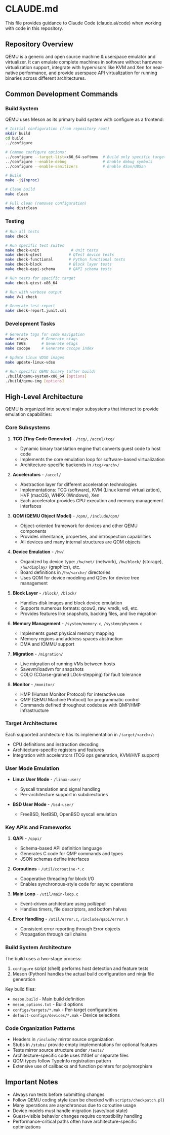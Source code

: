 # CLAUDE.md

This file provides guidance to Claude Code (claude.ai/code) when working with code in this repository.

## Repository Overview

QEMU is a generic and open source machine & userspace emulator and virtualizer. It can emulate complete machines in software without hardware virtualization support, integrate with hypervisors like KVM and Xen for near-native performance, and provide userspace API virtualization for running binaries across different architectures.

## Common Development Commands

### Build System

QEMU uses Meson as its primary build system with configure as a frontend:

```bash
# Initial configuration (from repository root)
mkdir build
cd build
../configure

# Common configure options:
../configure --target-list=x86_64-softmmu  # Build only specific targets
../configure --enable-debug                # Enable debug symbols
../configure --enable-sanitizers           # Enable ASan/UBSan

# Build
make -j$(nproc)

# Clean build
make clean

# Full clean (removes configuration)
make distclean
```

### Testing

```bash
# Run all tests
make check

# Run specific test suites
make check-unit              # Unit tests
make check-qtest            # QTest device tests  
make check-functional       # Python functional tests
make check-block            # Block layer tests
make check-qapi-schema      # QAPI schema tests

# Run tests for specific target
make check-qtest-x86_64

# Run with verbose output
make V=1 check

# Generate test report
make check-report.junit.xml
```

### Development Tasks

```bash
# Generate tags for code navigation
make ctags      # Generate ctags
make TAGS       # Generate etags
make cscope     # Generate cscope index

# Update Linux VDSO images
make update-linux-vdso

# Run specific QEMU binary (after build)
./build/qemu-system-x86_64 [options]
./build/qemu-img [options]
```

## High-Level Architecture

QEMU is organized into several major subsystems that interact to provide emulation capabilities:

### Core Subsystems

1. **TCG (Tiny Code Generator)** - `/tcg/`, `/accel/tcg/`
   - Dynamic binary translation engine that converts guest code to host code
   - Implements the core emulation loop for software-based virtualization
   - Architecture-specific backends in `/tcg/<arch>/`

2. **Accelerators** - `/accel/`
   - Abstraction layer for different acceleration technologies
   - Implementations: TCG (software), KVM (Linux kernel virtualization), HVF (macOS), WHPX (Windows), Xen
   - Each accelerator provides CPU execution and memory management interfaces

3. **QOM (QEMU Object Model)** - `/qom/`, `/include/qom/`
   - Object-oriented framework for devices and other QEMU components
   - Provides inheritance, properties, and introspection capabilities
   - All devices and many internal structures are QOM objects

4. **Device Emulation** - `/hw/`
   - Organized by device type: `/hw/net/` (network), `/hw/block/` (storage), `/hw/display/` (graphics), etc.
   - Board definitions in `/hw/<arch>/` directories
   - Uses QOM for device modeling and QDev for device tree management

5. **Block Layer** - `/block/`, `/block/`
   - Handles disk images and block device emulation
   - Supports numerous formats: qcow2, raw, vmdk, vdi, etc.
   - Provides features like snapshots, backing files, and live migration

6. **Memory Management** - `/system/memory.c`, `/system/physmem.c`
   - Implements guest physical memory mapping
   - Memory regions and address spaces abstraction
   - DMA and IOMMU support

7. **Migration** - `/migration/`
   - Live migration of running VMs between hosts
   - Savevm/loadvm for snapshots
   - COLO (COarse-grained LOck-stepping) for fault tolerance

8. **Monitor** - `/monitor/`
   - HMP (Human Monitor Protocol) for interactive use
   - QMP (QEMU Machine Protocol) for programmatic control
   - Commands defined throughout codebase with QMP/HMP infrastructure

### Target Architectures

Each supported architecture has its implementation in `/target/<arch>/`:
- CPU definitions and instruction decoding
- Architecture-specific registers and features
- Integration with accelerators (TCG ops generation, KVM/HVF support)

### User Mode Emulation

- **Linux User Mode** - `/linux-user/`
  - Syscall translation and signal handling
  - Per-architecture support in subdirectories

- **BSD User Mode** - `/bsd-user/`
  - FreeBSD, NetBSD, OpenBSD syscall emulation

### Key APIs and Frameworks

1. **QAPI** - `/qapi/`
   - Schema-based API definition language
   - Generates C code for QMP commands and types
   - JSON schemas define interfaces

2. **Coroutines** - `/util/coroutine-*.c`
   - Cooperative threading for block I/O
   - Enables synchronous-style code for async operations

3. **Main Loop** - `/util/main-loop.c`
   - Event-driven architecture using poll/epoll
   - Handles timers, file descriptors, and bottom halves

4. **Error Handling** - `/util/error.c`, `/include/qapi/error.h`
   - Consistent error reporting through Error objects
   - Propagation through call chains

### Build System Architecture

The build uses a two-stage process:
1. `configure` script (shell) performs host detection and feature tests
2. Meson (Python) handles the actual build configuration and ninja file generation

Key build files:
- `meson.build` - Main build definition
- `meson_options.txt` - Build options
- `configs/targets/*.mak` - Per-target configurations
- `default-configs/devices/*.mak` - Device selections

### Code Organization Patterns

- Headers in `/include/` mirror source organization
- Stubs in `/stubs/` provide empty implementations for optional features
- Tests mirror source structure under `/tests/`
- Architecture-specific code uses #ifdef or separate files
- QOM types follow TypeInfo registration pattern
- Extensive use of callbacks and function pointers for polymorphism

## Important Notes

- Always run tests before submitting changes
- Follow QEMU coding style (can be checked with `scripts/checkpatch.pl`)
- Many operations are asynchronous due to coroutine usage
- Device models must handle migration (save/load state)
- Guest-visible behavior changes require compatibility handling
- Performance-critical paths often have architecture-specific optimizations